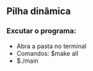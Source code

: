 ## Pilha dinâmica

### Excutar o programa:

- Abra a pasta no terminal
- Comandos: $make all
- $./main